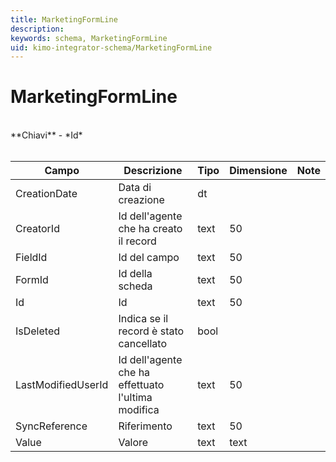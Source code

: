 ```yaml
---
title: MarketingFormLine
description:
keywords: schema, MarketingFormLine
uid: kimo-integrator-schema/MarketingFormLine
---
```


# MarketingFormLine

<br>
**Chiavi**
- *Id*
<br><br>

| Campo | Descrizione | Tipo | Dimensione | Note |
| --- | --- | --- | --- | --- |
| CreationDate | Data di creazione | dt |  |  |
| CreatorId | Id dell'agente che ha creato il record | text | 50 |  |
| FieldId | Id del campo | text | 50 |  |
| FormId | Id della scheda | text | 50 |  |
| Id | Id | text | 50 |  |
| IsDeleted | Indica se il record è stato cancellato | bool |  |  |
| LastModifiedUserId | Id dell'agente che ha effettuato l'ultima modifica | text | 50 |  |
| SyncReference | Riferimento | text | 50 |  |
| Value | Valore | text | text |  |

